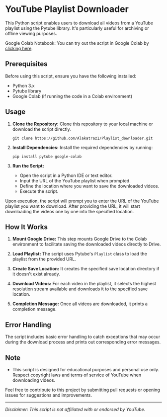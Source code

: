 # YouTube Playlist Downloader

This Python script enables users to download all videos from a YouTube playlist using the Pytube library. It's particularly useful for archiving or offline viewing purposes. 

Google Colab Notebook:
You can try out the script in Google Colab by [clicking here](https://colab.research.google.com/drive/1ZrtPaH00PyVvKFR2Bd77HZmbXaSMhun7).


## Prerequisites

Before using this script, ensure you have the following installed:
- Python 3.x
- Pytube library
- Google Colab (if running the code in a Colab environment)

## Usage

1. **Clone the Repository:** Clone this repository to your local machine or download the script directly.

    ```
    git clone https://github.com/Alakatraz1/Playlist_downloader.git
    ```

2. **Install Dependencies:** Install the required dependencies by running:

    ```
    pip install pytube google-colab
    ```

3. **Run the Script:**
    - Open the script in a Python IDE or text editor.
    - Input the URL of the YouTube playlist when prompted.
    - Define the location where you want to save the downloaded videos.
    - Execute the script.

Upon execution, the script will prompt you to enter the URL of the YouTube playlist you want to download. After providing the URL, it will start downloading the videos one by one into the specified location.

## How It Works

1. **Mount Google Drive:** This step mounts Google Drive to the Colab environment to facilitate saving the downloaded videos directly to Drive.

2. **Load Playlist:** The script uses Pytube's `Playlist` class to load the playlist from the provided URL.

3. **Create Save Location:** It creates the specified save location directory if it doesn't exist already.

4. **Download Videos:** For each video in the playlist, it selects the highest resolution stream available and downloads it to the specified save location.

5. **Completion Message:** Once all videos are downloaded, it prints a completion message.

## Error Handling

The script includes basic error handling to catch exceptions that may occur during the download process and prints out corresponding error messages.

## Note

- This script is designed for educational purposes and personal use only. Respect copyright laws and terms of service of YouTube when downloading videos.

Feel free to contribute to this project by submitting pull requests or opening issues for suggestions and improvements.

---
*Disclaimer: This script is not affiliated with or endorsed by YouTube.*
